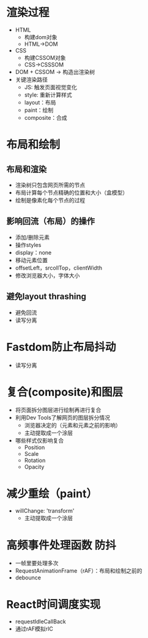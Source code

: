 # 渲染过程
- HTML
  - 构建dom对象
  - HTML->DOM
- CSS
  - 构建CSSOM对象
  - CSS->CSSSOM
- DOM + CSSOM -> 构造出渲染树
- 关键渲染路径
  - JS: 触发页面视觉变化
  - style: 重新计算样式
  - layout：布局
  - paint：绘制
  - composite：合成

# 布局和绘制
## 布局和渲染
- 渲染树只包含网页所需的节点
- 布局计算每个节点精确的位置和大小（盒模型）
- 绘制是像素化每个节点的过程

## 影响回流（布局）的操作
- 添加/删除元素
- 操作styles
- display：none
- 移动元素位置
- offsetLeft，srcollTop，clientWidth
- 修改浏览器大小，字体大小

## 避免layout thrashing
- 避免回流
- 读写分离

# Fastdom防止布局抖动
- 读写分离

# 复合(composite)和图层
- 将页面拆分图层进行绘制再进行复合
- 利用Dev Tools了解网页的图层拆分情况
  - 浏览器决定的（元素和元素之前的影响）
  - 主动提取成一个涂层
- 哪些样式仅影响复合
  - Position
  - Scale
  - Rotation
  - Opacity

# 减少重绘（paint）
- willChange: 'transform'
  - 主动提取成一个涂层

# 高频事件处理函数 防抖
- 一帧里要处理多次
- RequestAnimationFrame（rAF）：布局和绘制之前的
- debounce

# React时间调度实现
- requestIdleCallBack
- 通过rAF模拟rIC


